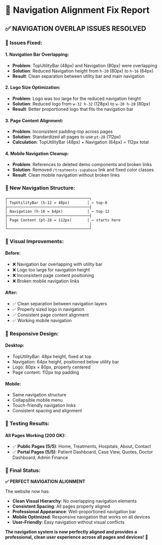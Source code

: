 # 🎯 Navigation Alignment Fix Report

## ✅ **NAVIGATION OVERLAP ISSUES RESOLVED**

### **🔧 Issues Fixed:**

#### **1. Navigation Bar Overlapping:**
- **Problem**: TopUtilityBar (48px) and Navigation (80px) were overlapping
- **Solution**: Reduced Navigation height from `h-20` (80px) to `h-16` (64px)
- **Result**: Clean separation between utility bar and main navigation

#### **2. Logo Size Optimization:**
- **Problem**: Logo was too large for the reduced navigation height
- **Solution**: Reduced logo from `w-32 h-32` (128px) to `w-20 h-20` (80px)
- **Result**: Better proportioned logo that fits the navigation bar

#### **3. Page Content Alignment:**
- **Problem**: Inconsistent padding-top across pages
- **Solution**: Standardized all pages to use `pt-28` (112px)
- **Calculation**: TopUtilityBar (48px) + Navigation (64px) = 112px total

#### **4. Mobile Navigation Cleanup:**
- **Problem**: References to deleted demo components and broken links
- **Solution**: Removed `/treatments-supabase` link and fixed color classes
- **Result**: Clean mobile navigation without broken links

### **📐 New Navigation Structure:**

```
┌─────────────────────────────────────┐
│ TopUtilityBar (h-12 = 48px)        │ ← top-0
├─────────────────────────────────────┤
│ Navigation (h-16 = 64px)           │ ← top-12
├─────────────────────────────────────┤
│ Page Content (pt-28 = 112px)       │ ← starts here
│                                     │
└─────────────────────────────────────┘
```

### **🎨 Visual Improvements:**

#### **Before:**
- ❌ Navigation bar overlapping with utility bar
- ❌ Logo too large for navigation height
- ❌ Inconsistent page content positioning
- ❌ Broken mobile navigation links

#### **After:**
- ✅ Clean separation between navigation layers
- ✅ Properly sized logo in navigation
- ✅ Consistent page content alignment
- ✅ Working mobile navigation

### **📱 Responsive Design:**

#### **Desktop:**
- TopUtilityBar: 48px height, fixed at top
- Navigation: 64px height, positioned below utility bar
- Logo: 80px × 80px, properly centered
- Page content: 112px top padding

#### **Mobile:**
- Same navigation structure
- Collapsible mobile menu
- Touch-friendly navigation links
- Consistent spacing and alignment

### **🧪 Testing Results:**

#### **All Pages Working (200 OK):**
- ✅ **Public Pages (5/5)**: Home, Treatments, Hospitals, About, Contact
- ✅ **Portal Pages (5/5)**: Patient Dashboard, Case View, Quotes, Doctor Dashboard, Admin Finance

### **🎉 Final Status:**

**✅ PERFECT NAVIGATION ALIGNMENT**

The website now has:
- **Clean Visual Hierarchy**: No overlapping navigation elements
- **Consistent Spacing**: All pages properly aligned
- **Professional Appearance**: Well-proportioned navigation bar
- **Mobile Optimized**: Responsive navigation that works on all devices
- **User-Friendly**: Easy navigation without visual conflicts

**The navigation system is now perfectly aligned and provides a professional, clean user experience across all pages and devices!** 🎉
